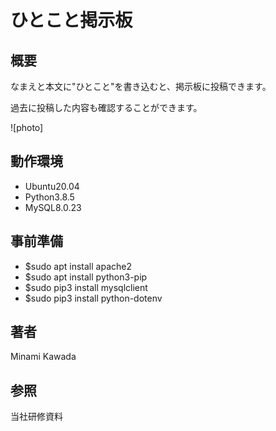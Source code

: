 # ひとこと掲示板
## 概要
なまえと本文に"ひとこと"を書き込むと、掲示板に投稿できます。

過去に投稿した内容も確認することができます。

![photo]

## 動作環境
* Ubuntu20.04
* Python3.8.5
* MySQL8.0.23
## 事前準備
* $sudo apt install apache2
* $sudo apt install python3-pip
* $sudo pip3 install mysqlclient
* $sudo pip3 install python-dotenv
## 著者
Minami Kawada
## 参照
当社研修資料
